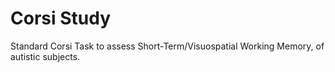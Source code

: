 # Corsi Study
Standard Corsi Task to assess Short-Term/Visuospatial Working Memory, of autistic subjects. 
